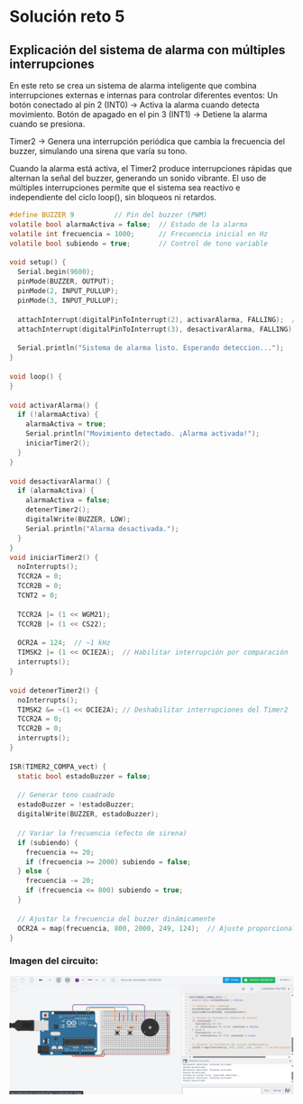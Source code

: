 # Solución reto 5

## Explicación del sistema de alarma con múltiples interrupciones

En este reto se crea un sistema de alarma inteligente que combina interrupciones externas e internas para controlar diferentes eventos:
Un botón conectado al pin 2 (INT0) → Activa la alarma cuando detecta movimiento.
Botón de apagado en el pin 3 (INT1) → Detiene la alarma cuando se presiona.

Timer2 → Genera una interrupción periódica que cambia la frecuencia del buzzer, simulando una sirena que varía su tono.

Cuando la alarma está activa, el Timer2 produce interrupciones rápidas que alternan la señal del buzzer, generando un sonido vibrante.
El uso de múltiples interrupciones permite que el sistema sea reactivo e independiente del ciclo loop(), sin bloqueos ni retardos.

```c
#define BUZZER 9          // Pin del buzzer (PWM)
volatile bool alarmaActiva = false;  // Estado de la alarma
volatile int frecuencia = 1000;      // Frecuencia inicial en Hz
volatile bool subiendo = true;       // Control de tono variable

void setup() {
  Serial.begin(9600);
  pinMode(BUZZER, OUTPUT);
  pinMode(2, INPUT_PULLUP);   
  pinMode(3, INPUT_PULLUP);   

  attachInterrupt(digitalPinToInterrupt(2), activarAlarma, FALLING);  // Activar
  attachInterrupt(digitalPinToInterrupt(3), desactivarAlarma, FALLING); // Desactivar

  Serial.println("Sistema de alarma listo. Esperando deteccion...");
}

void loop() {
}

void activarAlarma() {
  if (!alarmaActiva) {
    alarmaActiva = true;
    Serial.println("Movimiento detectado. ¡Alarma activada!");
    iniciarTimer2(); 
  }
}

void desactivarAlarma() {
  if (alarmaActiva) {
    alarmaActiva = false;
    detenerTimer2();  
    digitalWrite(BUZZER, LOW);
    Serial.println("Alarma desactivada.");
  }
}
void iniciarTimer2() {
  noInterrupts();
  TCCR2A = 0;
  TCCR2B = 0;
  TCNT2 = 0;

  TCCR2A |= (1 << WGM21);
  TCCR2B |= (1 << CS22);

  OCR2A = 124;  // ~1 kHz
  TIMSK2 |= (1 << OCIE2A);  // Habilitar interrupción por comparación
  interrupts();
}

void detenerTimer2() {
  noInterrupts();
  TIMSK2 &= ~(1 << OCIE2A); // Deshabilitar interrupciones del Timer2
  TCCR2A = 0;
  TCCR2B = 0;
  interrupts();
}

ISR(TIMER2_COMPA_vect) {
  static bool estadoBuzzer = false;

  // Generar tono cuadrado
  estadoBuzzer = !estadoBuzzer;
  digitalWrite(BUZZER, estadoBuzzer);

  // Variar la frecuencia (efecto de sirena)
  if (subiendo) {
    frecuencia += 20;
    if (frecuencia >= 2000) subiendo = false;
  } else {
    frecuencia -= 20;
    if (frecuencia <= 800) subiendo = true;
  }

  // Ajustar la frecuencia del buzzer dinámicamente
  OCR2A = map(frecuencia, 800, 2000, 249, 124);  // Ajuste proporcional
}
```

### Imagen del circuito:

![Circuito](./asets/Circuito5.png)